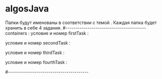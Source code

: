 # algosJava
Папки будут именованы в соответствии с темой .
Каждая папка будет хранить в себе 4 задания.
#----------------------------------------
containers :
условие и номер firstTask : 


условие и номер secondTask :



условие и номер thirdTask :



условие и номер fourthTask :




#----------------------------------------




